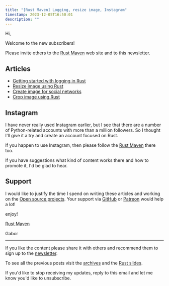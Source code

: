 ```yaml
---
title: "[Rust Maven] Logging, resize image, Instagram"
timestamp: 2023-12-05T16:50:01
description: ""
---
```


Hi,

Welcome to the new subscribers!

Please invite others to the [Rust Maven](https://rust.code-maven.com/) web site and to this newsletter.


## Articles

* [Getting started with logging in Rust](https://rust.code-maven.com/logging)
* [Resize image using Rust](https://rust.code-maven.com/resize-image)
* [Create image for social networks](https://rust.code-maven.com/create-image-for-social-networks)
* [Crop image using Rust](https://rust.code-maven.com/crop-image)

## Instagram

I have never really used Instagram earlier, but I see that there are a number of Python-related accounts
with more than a million followers. So I thought I'll give it a try and create an account focused on Rust.

If you happen to use Instagram, then please follow the [Rust Maven](https://www.instagram.com/rust_maven/) there too.

If you have suggestions what kind of content works there and how to promote it, I'd be glad to hear.


## Support

I would like to justify the time I spend on writing these articles and working on the [Open source projects](https://rust.code-maven.com/projects).
Your support via [GitHub](https://github.com/szabgab/) or [Patreon](https://www.patreon.com/szabgab) would help a lot!


enjoy!

[Rust Maven](https://rust.code-maven.com/)

  Gabor

---
If you like the content please share it with others and recommend them to sign up to the [newsletter](https://rust.code-maven.com/subscribe).

To see all the previous posts visit the [archives](https://rust.code-maven.com/archive) and the [Rust slides](https://rust.code-maven.com/slides/rust/).

If you'd like to stop receiving my updates, reply to this email and let me know you'd like to unsubscribe.

